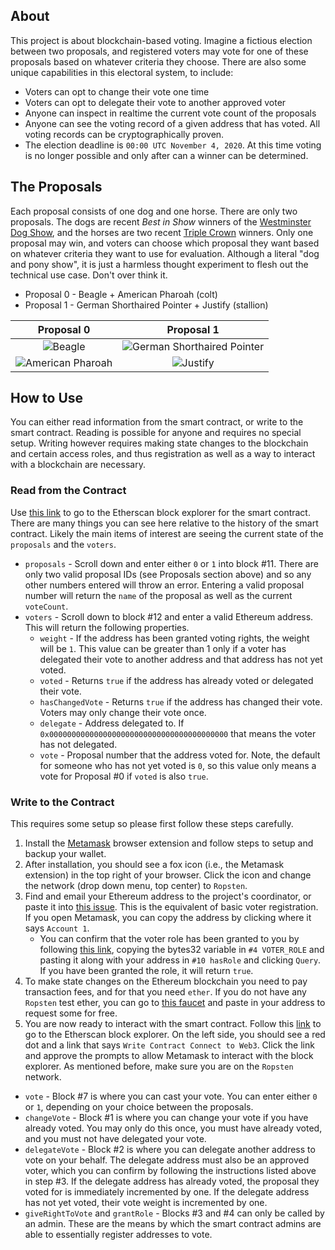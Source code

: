 ## About

This project is about blockchain-based voting. Imagine a fictious election between two proposals, and registered voters may vote for one of these proposals based on whatever criteria they choose. There are also some unique capabilities in this electoral system, to include:

* Voters can opt to change their vote one time
* Voters can opt to delegate their vote to another approved voter
* Anyone can inspect in realtime the current vote count of the proposals
* Anyone can see the voting record of a given address that has voted. All voting records can be cryptographically proven.
* The election deadline is `00:00 UTC November 4, 2020`. At this time voting is no longer possible and only after can a winner can be determined.

## The Proposals

Each proposal consists of one dog and one horse. There are only two proposals. The dogs are recent *Best in Show* winners of the [Westminster Dog Show](https://en.wikipedia.org/wiki/List_of_Best_in_Show_winners_of_the_Westminster_Kennel_Club_Dog_Show), and the horses are two recent [Triple Crown](https://en.wikipedia.org/wiki/Triple_Crown_of_Thoroughbred_Racing_(United_States)) winners. Only one proposal may win, and voters can choose which proposal they want based on whatever criteria they want to use for evaluation. Although a literal "dog and pony show", it is just a harmless thought experiment to flesh out the technical use case. Don't over think it.

* Proposal 0 - Beagle + American Pharoah (colt)
* Proposal 1 - German Shorthaired Pointer + Justify (stallion)

|Proposal 0 | Proposal 1 |
|:---------:|:----------:|
|![Beagle](https://upload.wikimedia.org/wikipedia/commons/b/b7/Tashtins_Lookin_For_Trouble.jpg?thumbnail)   |![German Shorthaired Pointer](https://upload.wikimedia.org/wikipedia/commons/8/84/CJ_Westminister_Winner_2016_Garbonita.jpg?thumbnail) |
|![American Pharoah](https://multifiles.pressherald.com/uploads/sites/4/2015/05/Preakness-Stakes-Hors_Beau-1024x726.jpg?thumbnail) |![Justify](https://visithorsecountry.com/wp-content/uploads/2018/05/Justify-at-hopewell-oct-2016-1024x811.jpg?thumbnail)   |

## How to Use

You can either read information from the smart contract, or write to the smart contract. Reading is possible for anyone and requires no special setup. Writing however requires making state changes to the blockchain and certain access roles, and thus registration as well as a way to interact with a blockchain are necessary.

### Read from the Contract

Use [this link](https://ropsten.etherscan.io/address/0x7b5647e019835438f8435c7b2a9258d85d290ca5#readContract) to go to the Etherscan block explorer for the smart contract. There are many things you can see here relative to the history of the smart contract. Likely the main items of interest are seeing the current state of the `proposals` and the `voters`.

* `proposals` - Scroll down and enter either `0` or `1` into block #11. There are only two valid proposal IDs (see Proposals section above) and so any other numbers entered will throw an error. Entering a valid proposal number will return the `name` of the proposal as well as the current `voteCount`.
* `voters` - Scroll down to block #12 and enter a valid Ethereum address. This will return the following properties.
    * `weight` - If the address has been granted voting rights, the weight will be `1`. This value can be greater than 1 only if a voter has delegated their vote to another address and that address has not yet voted.
    * `voted` - Returns `true` if the address has already voted or delegated their vote.
    * `hasChangedVote` - Returns `true` if the address has changed their vote. Voters may only change their vote once.
    * `delegate` - Address delegated to. If `0x0000000000000000000000000000000000000000` that means the voter has not delegated.
    * `vote` - Proposal number that the address voted for. Note, the default for someone who has not yet voted is `0`, so this value only means a vote for Proposal #0 if `voted` is also `true`.

### Write to the Contract

This requires some setup so please first follow these steps carefully.

1. Install the [Metamask](https://metamask.io/) browser extension and follow steps to setup and backup your wallet.
2. After installation, you should see a fox icon (i.e., the Metamask extension) in the top right of your browser. Click the icon and change the network (drop down menu, top center) to `Ropsten`.
3. Find and email your Ethereum address to the project's coordinator, or paste it into [this issue](https://github.com/FugueWeb/election/issues/1). This is the equivalent of basic voter registration. If you open Metamask, you can copy the address by clicking where it says `Account 1`. 
    * You can confirm that the voter role has been granted to you by following [this link](https://ropsten.etherscan.io/address/0x7b5647e019835438f8435c7b2a9258d85d290ca5#readContract), copying the bytes32 variable in `#4 VOTER_ROLE` and pasting it along with your address in `#10 hasRole` and clicking `Query`. If you have been granted the role, it will return `true`.
4. To make state changes on the Ethereum blockchain you need to pay transaction fees, and for that you need `ether`. If you do not have any `Ropsten` test ether, you can go to [this faucet](https://faucet.ropsten.be/) and paste in your address to request some for free.
5. You are now ready to interact with the smart contract. Follow this [link](https://ropsten.etherscan.io/address/0x7b5647e019835438f8435c7b2a9258d85d290ca5#writeContract) to go to the Etherscan block explorer. On the left side, you should see a red dot and a link that says `Write Contract Connect to Web3`. Click the link and approve the prompts to allow Metamask to interact with the block explorer. As mentioned before, make sure you are on the `Ropsten` network.

* `vote` - Block #7 is where you can cast your vote. You can enter either `0` or `1`, depending on your choice between the proposals.
* `changeVote` - Block #1 is where you can change your vote if you have already voted. You may only do this once, you must have already voted, and you must not have delegated your vote.
* `delegateVote` - Block #2 is where you can delegate another address to vote on your behalf. The delegate address must also be an approved voter, which you can confirm by following the instructions listed above in step #3. If the delegate address has already voted, the proposal they voted for is immediately incremented by one. If the delegate address has not yet voted, their vote weight is incremented by one.
* `giveRightToVote` and `grantRole` - Blocks #3 and #4 can only be called by an admin. These are the means by which the smart contract admins are able to essentially register addresses to vote.
